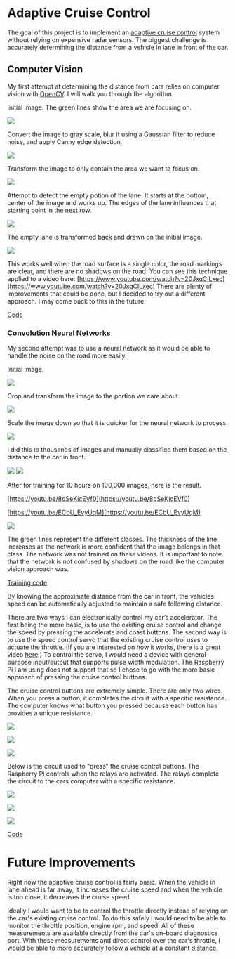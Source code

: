 # Adaptive Cruise Control

The goal of this project is to implement an [adaptive cruise control](https://en.wikipedia.org/wiki/Autonomous_cruise_control_system) system without relying on expensive radar sensors. The biggest challenge is accurately determining the distance from a vehicle in lane in front of the car. 

## Computer Vision  
My first attempt at determining the distance from cars relies on computer vision with [OpenCV](https://opencv.org/). I will walk you through the algorithm.

Initial image. The green lines show the area we are focusing on.

![](images/dAQGWua.jpg?raw=true)

Convert the image to gray scale, blur it using a Gaussian filter to reduce noise, and apply Canny edge detection.

![](images/wmHKDcW.jpg?raw=true)

Transform the image to only contain the area we want to focus on.

![](images/N255LUZ.png?raw=true)

Attempt to detect the empty potion of the lane. It starts at the bottom, center of the image and works up. The edges of the lane influences that starting point in the next row.

![](images/3SdwGub.png?raw=true)

The empty lane is transformed back and drawn on the initial image.

![](images/zPmd2uY.jpg?raw=true)

This works well when the road surface is a single color, the road markings are clear, and there are no shadows on the road.
You can see this technique applied to a video here: [https://www.youtube.com/watch?v=20JxqClLxec](https://www.youtube.com/watch?v=20JxqClLxec)
There are plenty of improvements that could be done, but I decided to try out a different approach. I may come back to this in the future. 

[Code](cv.py)



### Convolution Neural Networks
My second attempt was to use a neural network as it would be able to handle the noise on the road more easily. 

Initial image.

![](images/fZQtLj4.jpg?raw=true)

Crop and transform the image to the portion we care about.

![](images/j3rWyEn.jpg?raw=true)

Scale the image down so that it is quicker for the neural network to process.

![](images/bTqLnGK.jpg?raw=true)

I did this to thousands of images and manually classified them based on the distance to the car in front. 

![](images/HQqT7Y8.jpg?raw=true)
![](images/DwsvqP3.jpg?raw=true)

After for training for 10 hours on 100,000 images, here is the result.

[https://youtu.be/8dSeKicEVf0](https://youtu.be/8dSeKicEVf0) 

[https://youtu.be/ECbU_EvyUqM](https://youtu.be/ECbU_EvyUqM)

![](images/Dws3qP3.jpg?raw=true)

The green lines represent the different classes. The thickness of the line increases as the network is more confident that the image belongs in that class. The network was not trained on these videos. It is important to note that the network is not confused by shadows on the road like the computer vision approach was. 

[Training code](cnnpy)

By knowing the approximate distance from the car in front, the vehicles speed can be automatically adjusted to maintain a safe following distance.

There are two ways I can electronically control my car’s accelerator. The first being the more basic, is to use the existing cruise control and change the speed by pressing the accelerate and coast buttons. The second way is to use the speed control servo that the existing cruise control uses to actuate the throttle. (If you are interested on how it works, there is a great video [here](https://www.youtube.com/watch?v=nZhwYZYvhNA).) To control the servo, I would need a device with general-purpose input/output that supports pulse width modulation. The Raspberry Pi I am using does not support that so I chose to go with the more basic approach of pressing the cruise control buttons.

The cruise control buttons are extremely simple. There are only two wires. When you press a button, it completes the circuit with a specific resistance. The computer knows what button you pressed because each button has provides a unique resistance. 



![](images/1.jpg?raw=true)

![](images/2.jpg?raw=true)

![](images/3.jpg?raw=true)

Below is the circuit used to “press” the cruise control buttons. The Raspberry Pi controls when the relays are activated. The relays complete the circuit to the cars computer with a specific resistance.

![](images/6.jpg?raw=true)

![](images/5.jpg?raw=true)

![](images/4.jpg?raw=true)

[Code](app.py)





# Future Improvements

Right now the adaptive cruise control is fairly basic. When the vehicle in lane ahead is far away, it increases the cruise speed and when the vehicle is too close, it decreases the cruise speed. 

Ideally I would want to be to control the throttle directly instead of relying on the car's existing cruise control.  To do this safely I would need to be able to monitor the throttle position, engine rpm, and speed. All of these measurements are available directly from the car's on-board diagnostics port. With these measurements and direct control over the car's throttle, I would be able to more accurately follow a vehicle at a constant distance.


